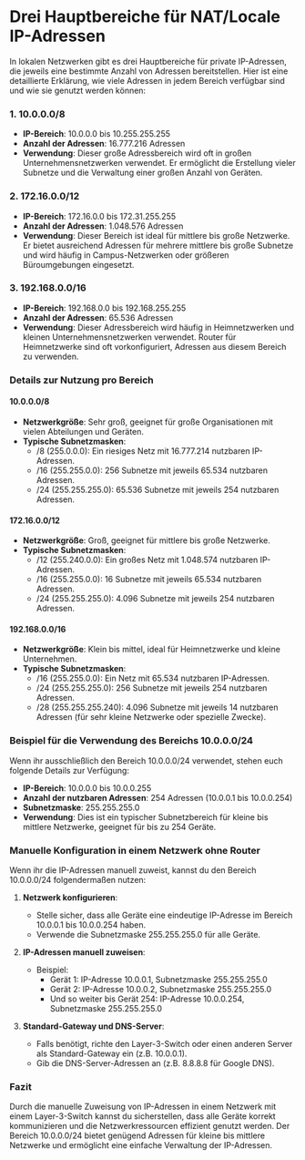 # Drei Hauptbereiche für NAT/Locale IP-Adressen

In lokalen Netzwerken gibt es drei Hauptbereiche für private IP-Adressen, die jeweils eine bestimmte Anzahl von Adressen bereitstellen. Hier ist eine detaillierte Erklärung, wie viele Adressen in jedem Bereich verfügbar sind und wie sie genutzt werden können:

### 1. 10.0.0.0/8

- **IP-Bereich**: 10.0.0.0 bis 10.255.255.255
- **Anzahl der Adressen**: 16.777.216 Adressen
- **Verwendung**: Dieser große Adressbereich wird oft in großen Unternehmensnetzwerken verwendet. Er ermöglicht die Erstellung vieler Subnetze und die Verwaltung einer großen Anzahl von Geräten.

### 2. 172.16.0.0/12

- **IP-Bereich**: 172.16.0.0 bis 172.31.255.255
- **Anzahl der Adressen**: 1.048.576 Adressen
- **Verwendung**: Dieser Bereich ist ideal für mittlere bis große Netzwerke. Er bietet ausreichend Adressen für mehrere mittlere bis große Subnetze und wird häufig in Campus-Netzwerken oder größeren Büroumgebungen eingesetzt.

### 3. 192.168.0.0/16

- **IP-Bereich**: 192.168.0.0 bis 192.168.255.255
- **Anzahl der Adressen**: 65.536 Adressen
- **Verwendung**: Dieser Adressbereich wird häufig in Heimnetzwerken und kleinen Unternehmensnetzwerken verwendet. Router für Heimnetzwerke sind oft vorkonfiguriert, Adressen aus diesem Bereich zu verwenden.

### Details zur Nutzung pro Bereich

#### 10.0.0.0/8
- **Netzwerkgröße**: Sehr groß, geeignet für große Organisationen mit vielen Abteilungen und Geräten.
- **Typische Subnetzmasken**: 
  - /8 (255.0.0.0): Ein riesiges Netz mit 16.777.214 nutzbaren IP-Adressen.
  - /16 (255.255.0.0): 256 Subnetze mit jeweils 65.534 nutzbaren Adressen.
  - /24 (255.255.255.0): 65.536 Subnetze mit jeweils 254 nutzbaren Adressen.

#### 172.16.0.0/12
- **Netzwerkgröße**: Groß, geeignet für mittlere bis große Netzwerke.
- **Typische Subnetzmasken**: 
  - /12 (255.240.0.0): Ein großes Netz mit 1.048.574 nutzbaren IP-Adressen.
  - /16 (255.255.0.0): 16 Subnetze mit jeweils 65.534 nutzbaren Adressen.
  - /24 (255.255.255.0): 4.096 Subnetze mit jeweils 254 nutzbaren Adressen.

#### 192.168.0.0/16
- **Netzwerkgröße**: Klein bis mittel, ideal für Heimnetzwerke und kleine Unternehmen.
- **Typische Subnetzmasken**: 
  - /16 (255.255.0.0): Ein Netz mit 65.534 nutzbaren IP-Adressen.
  - /24 (255.255.255.0): 256 Subnetze mit jeweils 254 nutzbaren Adressen.
  - /28 (255.255.255.240): 4.096 Subnetze mit jeweils 14 nutzbaren Adressen (für sehr kleine Netzwerke oder spezielle Zwecke).

### Beispiel für die Verwendung des Bereichs 10.0.0.0/24

Wenn ihr ausschließlich den Bereich 10.0.0.0/24 verwendet, stehen euch folgende Details zur Verfügung:
- **IP-Bereich**: 10.0.0.0 bis 10.0.0.255
- **Anzahl der nutzbaren Adressen**: 254 Adressen (10.0.0.1 bis 10.0.0.254)
- **Subnetzmaske**: 255.255.255.0
- **Verwendung**: Dies ist ein typischer Subnetzbereich für kleine bis mittlere Netzwerke, geeignet für bis zu 254 Geräte.

### Manuelle Konfiguration in einem Netzwerk ohne Router

Wenn ihr die IP-Adressen manuell zuweist, kannst du den Bereich 10.0.0.0/24 folgendermaßen nutzen:

1. **Netzwerk konfigurieren**:
   - Stelle sicher, dass alle Geräte eine eindeutige IP-Adresse im Bereich 10.0.0.1 bis 10.0.0.254 haben.
   - Verwende die Subnetzmaske 255.255.255.0 für alle Geräte.

2. **IP-Adressen manuell zuweisen**:
   - Beispiel:
     - Gerät 1: IP-Adresse 10.0.0.1, Subnetzmaske 255.255.255.0
     - Gerät 2: IP-Adresse 10.0.0.2, Subnetzmaske 255.255.255.0
     - Und so weiter bis Gerät 254: IP-Adresse 10.0.0.254, Subnetzmaske 255.255.255.0

3. **Standard-Gateway und DNS-Server**:
   - Falls benötigt, richte den Layer-3-Switch oder einen anderen Server als Standard-Gateway ein (z.B. 10.0.0.1).
   - Gib die DNS-Server-Adressen an (z.B. 8.8.8.8 für Google DNS).

### Fazit

Durch die manuelle Zuweisung von IP-Adressen in einem Netzwerk mit einem Layer-3-Switch kannst du sicherstellen, dass alle Geräte korrekt kommunizieren und die Netzwerkressourcen effizient genutzt werden. Der Bereich 10.0.0.0/24 bietet genügend Adressen für kleine bis mittlere Netzwerke und ermöglicht eine einfache Verwaltung der IP-Adressen.